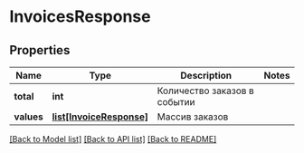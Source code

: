# InvoicesResponse

## Properties
Name | Type | Description | Notes
------------ | ------------- | ------------- | -------------
**total** | **int** | Количество заказов в событии | 
**values** | [**list[InvoiceResponse]**](InvoiceResponse.md) | Массив заказов | 

[[Back to Model list]](../README.md#documentation-for-models) [[Back to API list]](../README.md#documentation-for-api-endpoints) [[Back to README]](../README.md)

